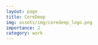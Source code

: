 ```yaml
---
layout: page
title: CoreDeep
img: assets/img/coredeep_logo.png
importance: 2
category: work
---
```


<head>
    <meta charset="UTF-8">
    <meta name="viewport" content="width=device-width, initial-scale=1.0">
    <style>
        .info-box {
            border: 2px solid #3498db; /* Border color */
            padding: 20px; /* Padding inside the box */
            border-radius: 10px; /* Rounded corners */
            box-shadow: 0 4px 8px rgba(0, 0, 0, 0.1); /* Box shadow for a subtle lift */
            max-width: 800px; /* Maximum width of the box */
            text-align: center;
        }

        .info-box p {
            margin: 0; /* Remove default margin for better spacing */
        }
    
    table {
      font-family: Arial, sans-serif;
      border-collapse: collapse;
      width: 100%;
    }

    th, td {
      border: 1px solid #dddddd;
      text-align: left;
      padding: 8px;
    }


    </style>
</head>

In this discussion, we present an overview of the width stochasticity in cracks and how it can help in improving existing approaches significantly. The details are discussed in <a href="https://arxiv.org/abs/2209.04648">this article</a>.


 <div class="info-box">
 <h3><b>Background</b></h3>
        <p>Automatically detecting or segmenting cracks in images can help in reducing the cost of maintenance or operations. Detecting, measuring and quantifying cracks for distress analysis in challenging background scenarios is a difficult task as there is no clear boundary that separates cracks from the background. Therefore, the algorithms should be developed while considering the inherent challenges associated with data. Some of the perceptually noted challenges are color, intensity, depth, blur, motion-blur, orientation, different region of interest (ROI) for the defect, scale, illumination, complex and challenging background, etc. These variations occur across (crack inter class) and within images (crack intra-class variabilities). Overall, there is significant background (inter) and foreground (intra-class) variability. In this work, we have attempted to reduce the effect of these variations in challenging background scenarios using the proposed stochastic width (SW) approach.</p></div>  
<br>

 <h3><center><b>Stochastic Width (SW)</b></center></h3>

In this section, we will discuss the stochastic width approach and how it is applied on the input binary crack masks.

 <div class="row justify-content-center">
    <div class="col-sm mt-3 mt-md-0 text-center">
        <div class="img">
            {% include figure.html path="assets/img/coredeep_1.png" title="example image" class="img-fluid rounded z-depth-1" %}
        </div>
        <div class="caption">
            The figure shows <b>(a)</b> input image, <b>(b)</b> ground truth mask, <b>(c)</b> gt dilated with 3 x 3 kernel, <b>(d)</b> mask (c) dilated with 5 x 5 kernel and  <b>(e)</b> mask (d) dilated with 8 by 8 kernel (from left to right)
        </div>
    </div>
</div>

<h3><center><b>Results</b></center></h3>
In this section, we compare the predictions of models trained using three different approaches listed in the table below:
<br>
<h4><center><b>Comparison of UNet2D Models</b></center></h4>

  <table>
    <tr>
      <th>Method</th>
      <th>Description</th>
    </tr>
    <tr>
      <td>BASELINE</td>
      <td>UNet2D model + binary cross entropy loss</td>
    </tr>
    <tr>
      <td>FR</td>
      <td>UNet2D model + focal loss + random augmentation (during training).</td>
    </tr>
    <tr>
      <td>SW</td>
      <td>UNet2D model + focal loss + random augmentation (during training) + input data SW augmentation.</td>
    </tr>
  </table>
<br>
The figure below show that that there is a significant improvement in the crack connectivity in the stochastic width approach results. The width stochasticity introduced in the input data space improves the recall of the resultant trained model significantly as compared to the Baseline and FR techniques.

<div class="row justify-content-center">
    <div class="col-sm mt-3 mt-md-0 text-center">
        <div class="img">
            {% include figure.html path="assets/img/coredeep_2.png" title="example image" class="img-fluid rounded z-depth-1" %}
        </div>
        <div class="caption">
            The figure shows the baseline, FR and SW predictions (from left to right) respectively on the top row and FR - BASELINE prediction (where the pixels that are present in FR but not in BASELINE are highlighted in blue) and SW - FR prediction on the bottom row respectively. These results correspond to the UNet2D models with ResNet50 backbone pretrained on imagenet.
        </div>
    </div>
</div>